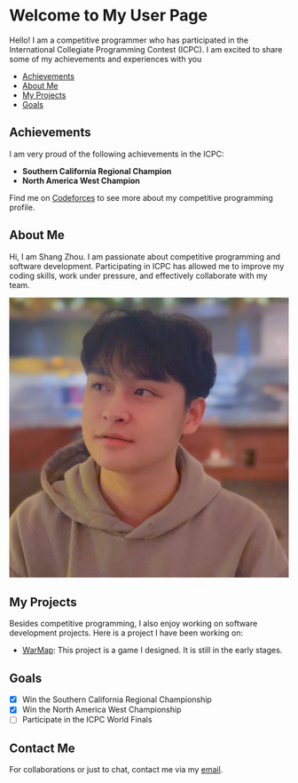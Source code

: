 # Welcome to My User Page

Hello! I am a competitive programmer who has participated in the International Collegiate Programming Contest (ICPC). I am excited to share some of my achievements and experiences with you
- [Achievements](#achievements)
- [About Me](#about-me)
- [My Projects](#my-projects)
- [Goals](#goals)

## Achievements

I am very proud of the following achievements in the ICPC:

- **Southern California Regional Champion**
- **North America West Champion**

Find me on [Codeforces](https://codeforces.com/profile/ZhouShang2003) to see more about my competitive programming profile.

## About Me

Hi, I am Shang Zhou. I am passionate about competitive programming and software development. Participating in ICPC has allowed me to improve my coding skills, work under pressure, and effectively collaborate with my team.

![My Photo](images/photo.jpg)

## My Projects

Besides competitive programming, I also enjoy working on software development projects. Here is a project I have been working on:

- [WarMap](https://github.com/zhoushang2003/WarMap): This project is a game I designed. It is still in the early stages.

## Goals

- [x] Win the Southern California Regional Championship
- [x] Win the North America West Championship
- [ ] Participate in the ICPC World Finals

## Contact Me

For collaborations or just to chat, contact me via my [email](mailto:shz060@ucsd.edu).
